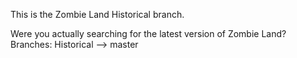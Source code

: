 This is the Zombie Land Historical branch.

Were you actually searching for the latest version of Zombie Land? Branches: Historical --> master
